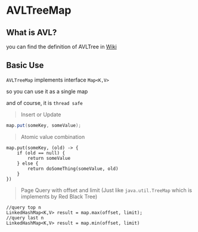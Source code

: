 # AVLTreeMap

## What is AVL?

you can find the definition of AVLTree in [Wiki](https://en.wikipedia.org/wiki/AVL_tree)

## Basic Use

`AVLTreeMap` implements interface `Map<K,V>`

so you can use it as a single map

and of course, it is `thread safe`

> Insert or Update

```java
map.put(someKey, someValue);
```

> Atomic value combination

```
map.put(someKey, (old) -> {
    if (old == null) {
        return someValue
    } else {
        return doSomeThing(someValue, old)
    }
})
```


> Page Query with offset and limit (Just like `java.util.TreeMap`  which is implements by Red Black Tree)

```
//query top n
LinkedHashMap<K,V> result = map.max(offset, limit);
//query last n
LinkedHashMap<K,V> result = map.min(offset, limit)
```

